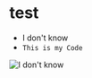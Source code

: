 # test
* I don't know
* `This is my Code`

![I don't know](https://encrypted-tbn0.gstatic.com/images?q=tbn:ANd9GcS-agRRfJWVRLCzVYF_RMZZtYO1MrToHHljOg&usqp=CAU)
